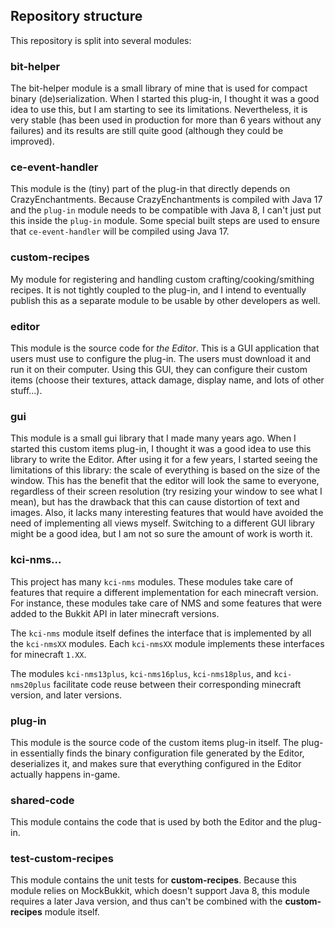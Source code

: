 ## Repository structure
This repository is split into several modules:

### bit-helper
The bit-helper module is a small library of mine that is
used for compact binary (de)serialization.
When I started this plug-in, I thought it was a good idea
to use this, but I am starting to see its limitations.
Nevertheless, it is very stable
(has been used in production for more than 6 years
without any failures) and its results are still
quite good (although they could be improved).

### ce-event-handler
This module is the (tiny) part of the plug-in that directly
depends on CrazyEnchantments. Because CrazyEnchantments is
compiled with Java 17 and the `plug-in` module needs to be
compatible with Java 8, I can't just put this inside the
`plug-in` module. Some special built steps are used
to ensure that `ce-event-handler` will be compiled 
using Java 17.

### custom-recipes
My module for registering and handling custom
crafting/cooking/smithing recipes.
It is not tightly coupled to the plug-in,
and I intend to eventually publish this as a separate
module to be usable by other developers as well.

### editor
This module is the source code for *the Editor*.
This is a GUI application that users must use to
configure the plug-in. The users must download it
and run it on their computer. Using this GUI,
they can configure their custom items
(choose their textures, attack damage, display name, and
lots of other stuff...).

### gui
This module is a small gui library that I made many years
ago. When I started this custom items plug-in,
I thought it was a good idea to use this library to write
the Editor. After using it for a few years, I started
seeing the limitations of this library: the scale of
everything is based on the size of the window. This has
the benefit that the editor will look the same to everyone,
regardless of their screen resolution
(try resizing your window to see what I mean),
but has the drawback that this can cause distortion of
text and images. Also, it lacks many interesting features
that would have avoided the need of implementing all views
myself. Switching to a different GUI library might be
a good idea, but I am not so sure the amount of work
is worth it.

### kci-nms...
This project has many `kci-nms` modules.
These modules take care of features that require a
different implementation for each minecraft version.
For instance, these modules take care of NMS and some
features that were added to the Bukkit API in later
minecraft versions.

The `kci-nms` module itself defines the interface that
is implemented by all the `kci-nmsXX` modules.
Each `kci-nmsXX` module implements these interfaces
for minecraft `1.XX`.

The modules `kci-nms13plus`, `kci-nms16plus`,
`kci-nms18plus`, and `kci-nms20plus` facilitate code reuse
between their corresponding minecraft version,
and later versions.

### plug-in
This module is the source code of the custom items plug-in
itself. The plug-in essentially finds the binary
configuration file generated by the Editor, deserializes it,
and makes sure that everything configured in the Editor
actually happens in-game.

### shared-code
This module contains the code that is used by both
the Editor and the plug-in.

### test-custom-recipes
This module contains the unit tests for **custom-recipes**.
Because this module relies on MockBukkit,
which doesn't support Java 8, this module requires a later
Java version, and thus can't be combined
with the **custom-recipes** module itself.
